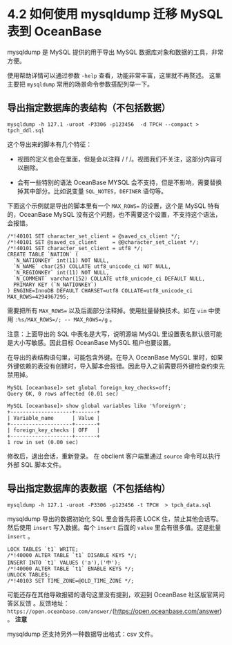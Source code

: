 4.2 如何使用 mysqldump 迁移 MySQL 表到 OceanBase 
=============================================================





mysqldump 是 MySQL 提供的用于导出 MySQL 数据库对象和数据的工具，非常方便。

使用帮助详情可以通过参数 `-help` 查看，功能非常丰富，这里就不再赘述。 这里主要把 `mysqldump` 常用的场景命令参数搭配列举一下。

导出指定数据库的表结构（不包括数据） 
------------------------------------

```unknow
mysqldump -h 127.1 -uroot -P3306 -p123456  -d TPCH --compact > tpch_ddl.sql
```



这个导出来的脚本有几个特征：

* 视图的定义也会在里面，但是会以注释 / *!* /。视图我们不关注，这部分内容可以删除。

  

* 会有一些特别的语法 OceanBase MYSQL 会不支持，但是不影响，需要替换掉其中部分。比如说变量 `SQL_NOTES`，`DEFINER` 语句等。

  




下面这个示例就是导出的脚本里有一个 `MAX_ROWS=` 的设置，这个是 MySQL 特有的，OceanBase MySQL 没有这个问题，也不需要这个设置，不支持这个语法，会报错。

```unknow
/*!40101 SET character_set_client = @saved_cs_client */;
/*!40101 SET @saved_cs_client     = @@character_set_client */;
/*!40101 SET character_set_client = utf8 */;
CREATE TABLE `NATION` (
  `N_NATIONKEY` int(11) NOT NULL,
  `N_NAME` char(25) COLLATE utf8_unicode_ci NOT NULL,
  `N_REGIONKEY` int(11) NOT NULL,
  `N_COMMENT` varchar(152) COLLATE utf8_unicode_ci DEFAULT NULL,
  PRIMARY KEY (`N_NATIONKEY`)
) ENGINE=InnoDB DEFAULT CHARSET=utf8 COLLATE=utf8_unicode_ci MAX_ROWS=4294967295;
```



需要把所有 `MAX_ROWS=` 以及后面部分注释掉。使用批量替换技术。如在 `vim` 中使用 `:%s/MAX_ROWS=/; -- MAX_ROWS=/g` 。

注意：上面导出的 SQL 中表名是大写，说明源端 MySQL 里设置表名默认很可能是大小写敏感。因此目标 OceanBase MySQL 租户也要设置。

在导出的表结构语句里，可能包含外键。在导入 OceanBase MySQL 里时，如果外键依赖的表没有创建时，导入脚本会报错。因此导入之前需要将外键检查约束先禁用掉。

```unknow
MySQL [oceanbase]> set global foreign_key_checks=off;
Query OK, 0 rows affected (0.01 sec)

MySQL [oceanbase]> show global variables like '%foreign%';
+--------------------+-------+
| Variable_name      | Value |
+--------------------+-------+
| foreign_key_checks | OFF   |
+--------------------+-------+
1 row in set (0.00 sec)
```



修改后，退出会话，重新登录。 在 obclient 客户端里通过 `source` 命令可以执行外部 SQL 脚本文件。

导出指定数据库的表数据（不包括结构） 
------------------------------------

```unknow
mysqldump -h 127.1 -uroot -P3306 -p123456 -t TPCH  > tpch_data.sql
```



mysqldump 导出的数据初始化 SQL 里会首先将表 LOCK 住，禁止其他会话写。然后使用 `insert` 写入数据。每个 `insert` 后面的 `value` 里会有很多值。这是批量 `insert` 。

```unknow
LOCK TABLES `t1` WRITE;
/*!40000 ALTER TABLE `t1` DISABLE KEYS */;
INSERT INTO `t1` VALUES ('a'),('中');
/*!40000 ALTER TABLE `t1` ENABLE KEYS */;
UNLOCK TABLES;
/*!40103 SET TIME_ZONE=@OLD_TIME_ZONE */;
```



可能还存在其他导致报错的语句这里没有提到，欢迎到 OceanBase 社区版官网问答区反馈 。反馈地址：`https://open.oceanbase.com/answer/`(https://open.oceanbase.com/answer) 。
**注意**



mysqldump 还支持另外一种数据导出格式：csv 文件。
